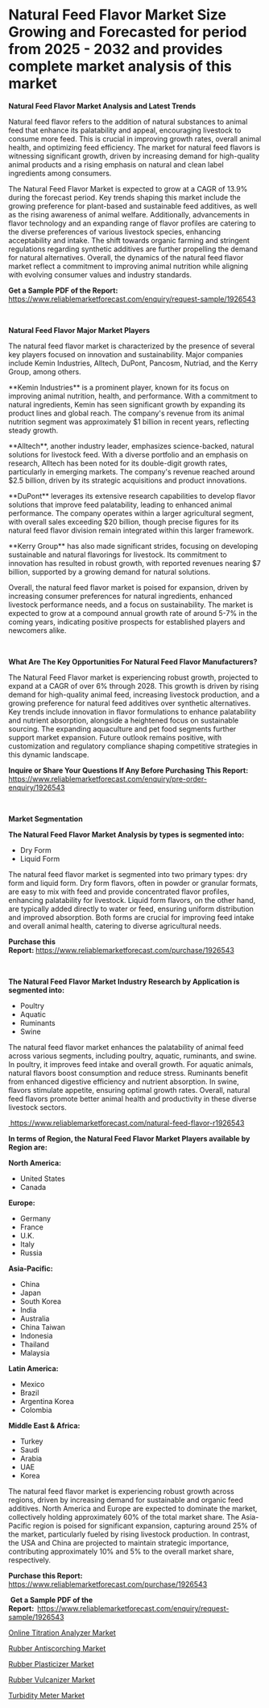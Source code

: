 <p><h1>Natural Feed Flavor Market Size Growing and Forecasted for period from 2025 - 2032 and provides complete market analysis of this market</h1></p><p><strong>Natural Feed Flavor Market Analysis and Latest Trends</strong></p>
<p><p>Natural feed flavor refers to the addition of natural substances to animal feed that enhance its palatability and appeal, encouraging livestock to consume more feed. This is crucial in improving growth rates, overall animal health, and optimizing feed efficiency. The market for natural feed flavors is witnessing significant growth, driven by increasing demand for high-quality animal products and a rising emphasis on natural and clean label ingredients among consumers.</p><p>The Natural Feed Flavor Market is expected to grow at a CAGR of 13.9% during the forecast period. Key trends shaping this market include the growing preference for plant-based and sustainable feed additives, as well as the rising awareness of animal welfare. Additionally, advancements in flavor technology and an expanding range of flavor profiles are catering to the diverse preferences of various livestock species, enhancing acceptability and intake. The shift towards organic farming and stringent regulations regarding synthetic additives are further propelling the demand for natural alternatives. Overall, the dynamics of the natural feed flavor market reflect a commitment to improving animal nutrition while aligning with evolving consumer values and industry standards.</p></p>
<p><strong>Get a Sample PDF of the Report:&nbsp;</strong> <a href="https://www.reliablemarketforecast.com/enquiry/request-sample/1926543?utm_campaign=1998&utm_medium=2&utm_source=Github&utm_content=ia&utm_term=28032025&utm_id=natural-feed-flavor">https://www.reliablemarketforecast.com/enquiry/request-sample/1926543</a></p>
<p>&nbsp;</p>
<p><strong>Natural Feed Flavor Major Market Players</strong></p>
<p><p>The natural feed flavor market is characterized by the presence of several key players focused on innovation and sustainability. Major companies include Kemin Industries, Alltech, DuPont, Pancosm, Nutriad, and the Kerry Group, among others.</p><p>**Kemin Industries** is a prominent player, known for its focus on improving animal nutrition, health, and performance. With a commitment to natural ingredients, Kemin has seen significant growth by expanding its product lines and global reach. The company's revenue from its animal nutrition segment was approximately $1 billion in recent years, reflecting steady growth.</p><p>**Alltech**, another industry leader, emphasizes science-backed, natural solutions for livestock feed. With a diverse portfolio and an emphasis on research, Alltech has been noted for its double-digit growth rates, particularly in emerging markets. The company's revenue reached around $2.5 billion, driven by its strategic acquisitions and product innovations.</p><p>**DuPont** leverages its extensive research capabilities to develop flavor solutions that improve feed palatability, leading to enhanced animal performance. The company operates within a larger agricultural segment, with overall sales exceeding $20 billion, though precise figures for its natural feed flavor division remain integrated within this larger framework.</p><p>**Kerry Group** has also made significant strides, focusing on developing sustainable and natural flavorings for livestock. Its commitment to innovation has resulted in robust growth, with reported revenues nearing $7 billion, supported by a growing demand for natural solutions.</p><p>Overall, the natural feed flavor market is poised for expansion, driven by increasing consumer preferences for natural ingredients, enhanced livestock performance needs, and a focus on sustainability. The market is expected to grow at a compound annual growth rate of around 5-7% in the coming years, indicating positive prospects for established players and newcomers alike.</p></p>
<p>&nbsp;</p>
<p><strong>What Are The Key Opportunities For Natural Feed Flavor Manufacturers?</strong></p>
<p><p>The Natural Feed Flavor market is experiencing robust growth, projected to expand at a CAGR of over 6% through 2028. This growth is driven by rising demand for high-quality animal feed, increasing livestock production, and a growing preference for natural feed additives over synthetic alternatives. Key trends include innovation in flavor formulations to enhance palatability and nutrient absorption, alongside a heightened focus on sustainable sourcing. The expanding aquaculture and pet food segments further support market expansion. Future outlook remains positive, with customization and regulatory compliance shaping competitive strategies in this dynamic landscape.</p></p>
<p><strong>Inquire or Share Your Questions If Any Before Purchasing This Report:</strong> <a href="https://www.reliablemarketforecast.com/enquiry/pre-order-enquiry/1926543?utm_campaign=1998&utm_medium=2&utm_source=Github&utm_content=ia&utm_term=28032025&utm_id=natural-feed-flavor">https://www.reliablemarketforecast.com/enquiry/pre-order-enquiry/1926543</a></p>
<p>&nbsp;</p>
<p><strong>Market Segmentation</strong></p>
<p><strong>The Natural Feed Flavor Market Analysis by types is segmented into:</strong></p>
<p><ul><li>Dry Form</li><li>Liquid Form</li></ul></p>
<p><p>The natural feed flavor market is segmented into two primary types: dry form and liquid form. Dry form flavors, often in powder or granular formats, are easy to mix with feed and provide concentrated flavor profiles, enhancing palatability for livestock. Liquid form flavors, on the other hand, are typically added directly to water or feed, ensuring uniform distribution and improved absorption. Both forms are crucial for improving feed intake and overall animal health, catering to diverse agricultural needs.</p></p>
<p><strong>Purchase this Report:&nbsp;</strong><a href="https://www.reliablemarketforecast.com/purchase/1926543?utm_campaign=1998&utm_medium=2&utm_source=Github&utm_content=ia&utm_term=28032025&utm_id=natural-feed-flavor">https://www.reliablemarketforecast.com/purchase/1926543</a></p>
<p>&nbsp;</p>
<p><strong>The Natural Feed Flavor Market Industry Research by Application is segmented into:</strong></p>
<p><ul><li>Poultry</li><li>Aquatic</li><li>Ruminants</li><li>Swine</li></ul></p>
<p><p>The natural feed flavor market enhances the palatability of animal feed across various segments, including poultry, aquatic, ruminants, and swine. In poultry, it improves feed intake and overall growth. For aquatic animals, natural flavors boost consumption and reduce stress. Ruminants benefit from enhanced digestive efficiency and nutrient absorption. In swine, flavors stimulate appetite, ensuring optimal growth rates. Overall, natural feed flavors promote better animal health and productivity in these diverse livestock sectors.</p></p>
<p><a href="https://www.reliablemarketforecast.com/natural-feed-flavor-r1926543?utm_campaign=1998&utm_medium=2&utm_source=Github&utm_content=ia&utm_term=28032025&utm_id=natural-feed-flavor">&nbsp;https://www.reliablemarketforecast.com/natural-feed-flavor-r1926543</a></p>
<p><strong>In terms of Region, the Natural Feed Flavor Market Players available by Region are:</strong></p>
<p>
    <p> <strong> North America: </strong>
        <ul>
            <li>United States</li>
            <li>Canada</li>
        </ul>
        </p> 
    <p> <strong> Europe: </strong>
        <ul>
            <li>Germany</li>
            <li>France</li>
            <li>U.K.</li>
            <li>Italy</li>
            <li>Russia</li>
        </ul>
        </p> 
    <p> <strong> Asia-Pacific: </strong>
        <ul>
            <li>China</li>
            <li>Japan</li>
            <li>South Korea</li>
            <li>India</li>
            <li>Australia</li>
            <li>China Taiwan</li>
            <li>Indonesia</li>
            <li>Thailand</li>
            <li>Malaysia</li>
        </ul>
        </p> 
    <p> <strong> Latin America: </strong>
        <ul>
            <li>Mexico</li>
            <li>Brazil</li>
            <li>Argentina Korea</li>
            <li>Colombia</li>
        </ul>
        </p> 
    <p> <strong> Middle East & Africa: </strong>
        <ul>
            <li>Turkey</li>
            <li>Saudi</li>
            <li>Arabia</li>
            <li>UAE</li>
            <li>Korea</li>
        </ul>
    </p>
    </p>
<p><p>The natural feed flavor market is experiencing robust growth across regions, driven by increasing demand for sustainable and organic feed additives. North America and Europe are expected to dominate the market, collectively holding approximately 60% of the total market share. The Asia-Pacific region is poised for significant expansion, capturing around 25% of the market, particularly fueled by rising livestock production. In contrast, the USA and China are projected to maintain strategic importance, contributing approximately 10% and 5% to the overall market share, respectively.</p></p>
<p><strong>Purchase this Report: </strong><a href="https://www.reliablemarketforecast.com/purchase/1926543?utm_campaign=1998&utm_medium=2&utm_source=Github&utm_content=ia&utm_term=28032025&utm_id=natural-feed-flavor">https://www.reliablemarketforecast.com/purchase/1926543</a></p>
<p>&nbsp;<strong>Get a Sample PDF of the Report:&nbsp;&nbsp;</strong><a href="https://www.reliablemarketforecast.com/enquiry/request-sample/1926543?utm_campaign=1998&utm_medium=2&utm_source=Github&utm_content=ia&utm_term=28032025&utm_id=natural-feed-flavor">https://www.reliablemarketforecast.com/enquiry/request-sample/1926543</a></p>
<p><strong></strong></p>
<p><p><a href="https://github.com/mcveathuane2/Market-Research-Report-List-1/blob/main/online-titration-analyzer-market.md?utm_campaign=1998&utm_medium=2&utm_source=Github&utm_content=ia&utm_term=28032025&utm_id=natural-feed-flavor">Online Titration Analyzer Market</a></p><p><a href="https://github.com/mafuzakirju/Market-Research-Report-List-1/blob/main/rubber-antiscorching-market.md?utm_campaign=1998&utm_medium=2&utm_source=Github&utm_content=ia&utm_term=28032025&utm_id=natural-feed-flavor">Rubber Antiscorching Market</a></p><p><a href="https://github.com/cherrivacius/Market-Research-Report-List-1/blob/main/rubber-plasticizer-market.md?utm_campaign=1998&utm_medium=2&utm_source=Github&utm_content=ia&utm_term=28032025&utm_id=natural-feed-flavor">Rubber Plasticizer Market</a></p><p><a href="https://github.com/akramisabtu/Market-Research-Report-List-1/blob/main/rubber-vulcanizer-market.md?utm_campaign=1998&utm_medium=2&utm_source=Github&utm_content=ia&utm_term=28032025&utm_id=natural-feed-flavor">Rubber Vulcanizer Market</a></p><p><a href="https://github.com/omduthkevork/Market-Research-Report-List-1/blob/main/turbidity-meter-market.md?utm_campaign=1998&utm_medium=2&utm_source=Github&utm_content=ia&utm_term=28032025&utm_id=natural-feed-flavor">Turbidity Meter Market</a></p></p>